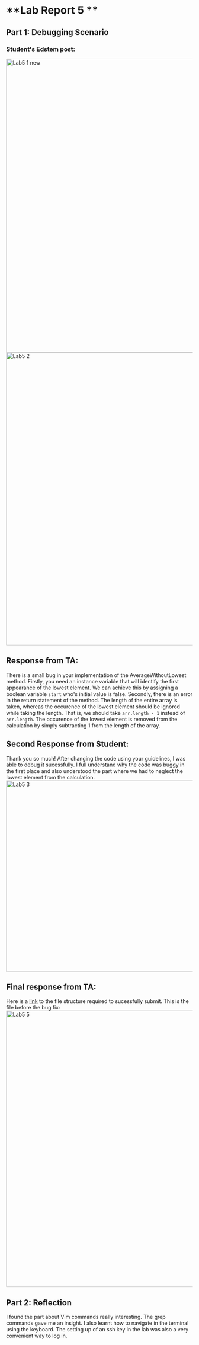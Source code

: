 # **Lab Report 5 **

## **Part 1:** Debugging Scenario

### Student's Edstem post:
<img width="792" alt="Lab5 1 new" src="https://github.com/Agastya902/cse15l-lab-reports/assets/123341493/f8ad858f-28ab-40c1-84f6-37f00028c978">
<img width="791" alt="Lab5 2" src="https://github.com/Agastya902/cse15l-lab-reports/assets/123341493/93681071-92f7-40ff-acd0-dd579df6e7fc">

## **Response from TA:**
There is a small bug in your implementation of the AverageWithoutLowest method. Firstly, you need an instance variable that will identify the first appearance of the lowest element. We can achieve this by assigning a boolean variable ```start``` who's initial value is false. Secondly, there is an error in the return statement of the method. The length of the entire array is taken, whereas the occurence of the lowest element should be ignored while taking the length. That is, we should take ```arr.length - 1``` instead of ```arr.length```. The occurence of the lowest element is removed from the calculation by simply subtracting 1 from the length of the array.


## **Second Response from Student:**
Thank you so much! After changing the code using your guidelines, I was able to debug it sucessfully. I full understand why the code was buggy in the first place and also understood the part where we had to neglect the lowest element from the calculation. 
<img width="516" alt="Lab5 3" src="https://github.com/Agastya902/cse15l-lab-reports/assets/123341493/657eec90-c1e3-454c-ac9d-c50c1a1ded16">


## **Final response from TA:**
Here is a [link](https://github.com/ucsd-cse15l-w23/lab3) to the file structure required to sucessfully submit. This is the file before the bug fix: 
<img width="746" alt="Lab5 5" src="https://github.com/Agastya902/cse15l-lab-reports/assets/123341493/4d76b650-51b1-48a8-8427-d8bf56cc6158">


## **Part 2:** Reflection
I found the part about Vim commands really interesting. The grep commands gave me an insight. I also learnt how to navigate in the terminal using the keyboard. The setting up of an ssh key in the lab was also a very convenient way to log in. 
